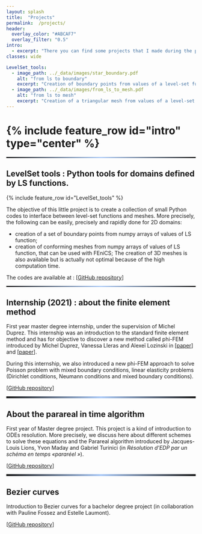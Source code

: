 ```yaml
---
layout: splash 
title:  "Projects" 
permalink:  /projects/ 
header:
  overlay_color: "#ABCAF7"
  overlay_filter: "0.5"
intro:
  - excerpt: "There you can find some projects that I made during the previous years."
classes: wide

LevelSet_tools:
  - image_path: ../_data/images/star_boundary.pdf
    alt: "from ls to boundary"
    excerpt: "Creation of boundary points from values of a level-set function."
  - image_path: ../_data/images/from_ls_to_mesh.pdf
    alt: "from ls to mesh"
    excerpt: "Creation of a triangular mesh from values of a level-set function."
---
```


<h1>
{% include feature_row id="intro" type="center" %}
</h1>
<hr style="border: 0;
        height: 3px;
        background-image: linear-gradient(to right, rgba(0, 0, 0, 0), rgba(171,202,247), rgba(0, 0, 0, 0));">

## LevelSet tools : Python tools for domains defined by LS functions. 

{% include feature_row id="LevelSet_tools" %}

The objective of this little project is to create a collection of small Python codes to interface between level-set functions and meshes. 
More precisely, the following can be easily, precisely and rapidly done for 2D domains: 
  * creation of a set of boundary points from numpy arrays of values of LS function;
  * creation of conforming meshes from numpy arrays of values of LS function, that can be used with FEniCS;
The creation of 3D meshes is also available but is actually not optimal because of the high computation time. 

The codes are available at :   \[[GitHub repository](https://github.com/KVuillemot/Project_M1_Parallelisation_en_temps)]


<hr style="border: 0;
        height: 3px;
        background-image: linear-gradient(to right, rgba(0, 0, 0, 0), rgba(171,202,247), rgba(0, 0, 0, 0));">

## Internship (2021) : about the finite element method

First year master degree internship, under the supervision of Michel Duprez. This internship was an introduction to the standard finite element method and has for objective to discover a new method called phi-FEM introduced by Michel Duprez, Vanessa Lleras and Alexeï Lozinski in \[[paper](https://hal.archives-ouvertes.fr/hal-02521111)] and \[[paper](https://hal.archives-ouvertes.fr/hal-02521042v3)].

During this internship, we also introduced a new phi-FEM approach to solve Poisson problem with mixed boundary conditions, linear elasticity problems (Dirichlet conditions, Neumann conditions and mixed boundary conditions).

  \[[GitHub repository](https://github.com/KVuillemot/Stage_M1_Phi_FEM)]

<hr style="border: 0;
        height: 5px;
        background-image: linear-gradient(to right, rgba(0, 0, 0, 0), rgba(171,202,247), rgba(0, 0, 0, 0));">

## About the parareal in time algorithm

First year of Master degree project. This project is a kind of introduction to ODEs resolution.
More precisely, we discuss here about different schemes to solve these equations and the Parareal algorithm introduced by Jacques-Louis Lions, Yvon Maday and Gabriel Turinici (in *Résolution d'EDP par un schéma en temps «pararéel »*).

  \[[GitHub repository](https://github.com/KVuillemot/Project_M1_Parallelisation_en_temps)]

<hr style="border: 0;
        height: 5px;
        background-image: linear-gradient(to right, rgba(0, 0, 0, 0), rgba(171,202,247), rgba(0, 0, 0, 0));">
        
## Bezier curves

Introduction to Bezier curves for a bachelor degree project (in collaboration with Pauline Fossez and Estelle Laumont).

  \[[GitHub repository](https://github.com/KVuillemot/Projet_L3_Courbes_De_Bezier)]
